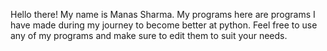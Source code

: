 Hello there!
My name is Manas Sharma.
My programs here are programs I have made during my journey to become better at python.
Feel free to use any of my programs and make sure to edit them to suit your needs.
